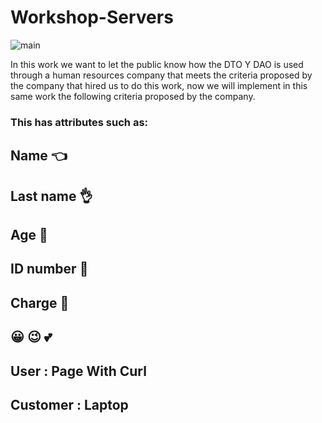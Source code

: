 # Workshop-Servers

![main](https://www.hrconnect.cl/wp-content/uploads/2019/02/1.jpg)

In this work we want to let the public know how the DTO Y DAO is used through a human resources company that meets the criteria proposed by the company that hired us to do this work, now we will implement in this same work the following criteria proposed by the company. 

### This has attributes such as:
## Name :point_left:
## Last name  :ok_hand:
## Age :older_man:
## ID number :date:
## Charge  :construction_worker:
## :grinning: 	:wink: 	:two_hearts:
## User : Page With Curl
## Customer : Laptop

